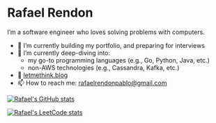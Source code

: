 # Rafael Rendon
I’m a software engineer who loves solving problems with computers.

- 🔭 I’m currently building my portfolio, and preparing for interviews
- 🌱 I’m currently deep-diving into:
    * my go-to programming languages (e.g., Go, Python, Java, etc.)
    * non-AWS technologies (e.g., Cassandra, Kafka, etc.)
- 🔗 [letmethink.blog](https://letmethink.blog/)
- 📫 How to reach me: <rafaelrendonpablo@gmail.com>


[![Rafael's GitHub stats](https://github-readme-stats.vercel.app/api?username=rendon)](https://github.com/rendon/github-readme-stats)

[![Rafael's LeetCode stats](https://leetcard.jacoblin.cool/rendon)](https://leetcode.com/rendon)
